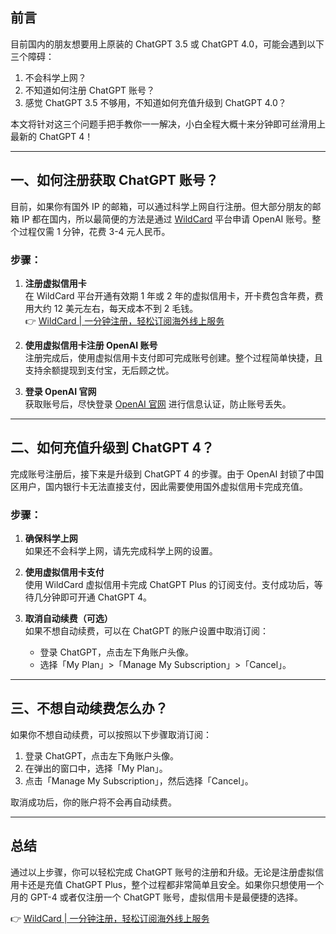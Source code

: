 ## 前言

目前国内的朋友想要用上原装的 ChatGPT 3.5 或 ChatGPT 4.0，可能会遇到以下三个障碍：
1. 不会科学上网？
2. 不知道如何注册 ChatGPT 账号？
3. 感觉 ChatGPT 3.5 不够用，不知道如何充值升级到 ChatGPT 4.0？

本文将针对这三个问题手把手教你一一解决，小白全程大概十来分钟即可丝滑用上最新的 ChatGPT 4！

---

## 一、如何注册获取 ChatGPT 账号？

目前，如果你有国外 IP 的邮箱，可以通过科学上网自行注册。但大部分朋友的邮箱 IP 都在国内，所以最简便的方法是通过 [WildCard](https://bit.ly/bewildcard) 平台申请 OpenAI 账号。整个过程仅需 1 分钟，花费 3-4 元人民币。

### 步骤：
1. **注册虚拟信用卡**  
   在 WildCard 平台开通有效期 1 年或 2 年的虚拟信用卡，开卡费包含年费，费用大约 12 美元左右，每天成本不到 2 毛钱。  
   👉 [WildCard | 一分钟注册，轻松订阅海外线上服务](https://bit.ly/bewildcard)

2. **使用虚拟信用卡注册 OpenAI 账号**  
   注册完成后，使用虚拟信用卡支付即可完成账号创建。整个过程简单快捷，且支持余额提现到支付宝，无后顾之忧。

3. **登录 OpenAI 官网**  
   获取账号后，尽快登录 [OpenAI 官网](https://chat.openai.com/) 进行信息认证，防止账号丢失。

---

## 二、如何充值升级到 ChatGPT 4？

完成账号注册后，接下来是升级到 ChatGPT 4 的步骤。由于 OpenAI 封锁了中国区用户，国内银行卡无法直接支付，因此需要使用国外虚拟信用卡完成充值。

### 步骤：
1. **确保科学上网**  
   如果还不会科学上网，请先完成科学上网的设置。

2. **使用虚拟信用卡支付**  
   使用 WildCard 虚拟信用卡完成 ChatGPT Plus 的订阅支付。支付成功后，等待几分钟即可开通 ChatGPT 4。

3. **取消自动续费（可选）**  
   如果不想自动续费，可以在 ChatGPT 的账户设置中取消订阅：
   - 登录 ChatGPT，点击左下角账户头像。
   - 选择「My Plan」>「Manage My Subscription」>「Cancel」。

---

## 三、不想自动续费怎么办？

如果你不想自动续费，可以按照以下步骤取消订阅：
1. 登录 ChatGPT，点击左下角账户头像。
2. 在弹出的窗口中，选择「My Plan」。
3. 点击「Manage My Subscription」，然后选择「Cancel」。

取消成功后，你的账户将不会再自动续费。

---

## 总结

通过以上步骤，你可以轻松完成 ChatGPT 账号的注册和升级。无论是注册虚拟信用卡还是充值 ChatGPT Plus，整个过程都非常简单且安全。如果你只想使用一个月的 GPT-4 或者仅注册一个 ChatGPT 账号，虚拟信用卡是最便捷的选择。

👉 [WildCard | 一分钟注册，轻松订阅海外线上服务](https://bit.ly/bewildcard)